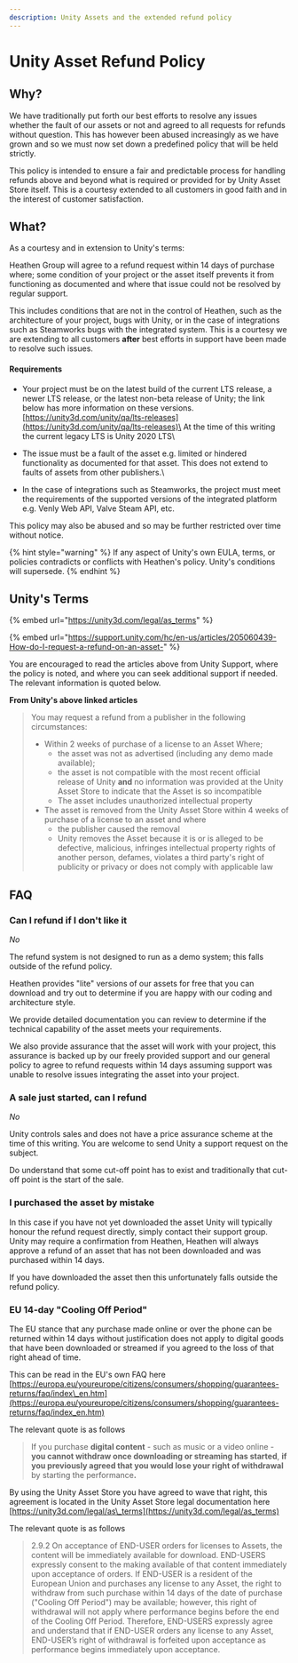```yaml
---
description: Unity Assets and the extended refund policy
---
```


# Unity Asset Refund Policy

## Why?

We have traditionally put forth our best efforts to resolve any issues whether the fault of our assets or not and agreed to all requests for refunds without question. This has however been abused increasingly as we have grown and so we must now set down a predefined policy that will be held strictly.

This policy is intended to ensure a fair and predictable process for handling refunds above and beyond what is required or provided for by Unity Asset Store itself. This is a courtesy extended to all customers in good faith and in the interest of customer satisfaction.

## What?

As a courtesy and in extension to Unity's terms:

Heathen Group will agree to a refund request within 14 days of purchase where; some condition of your project or the asset itself prevents it from functioning as documented and where that issue could not be resolved by regular support.

This includes conditions that are not in the control of Heathen, such as the architecture of your project, bugs with Unity, or in the case of integrations such as Steamworks bugs with the integrated system. This is a courtesy we are extending to all customers **after** best efforts in support have been made to resolve such issues.

#### Requirements

* Your project must be on the latest build of the current LTS release, a newer LTS release, or the latest non-beta release of Unity; the link below has more information on these versions.\
  [https://unity3d.com/unity/qa/lts-releases](https://unity3d.com/unity/qa/lts-releases)\
  At the time of this writing the current legacy LTS is Unity 2020 LTS\

* The issue must be a fault of the asset e.g. limited or hindered functionality as documented for that asset. This does not extend to faults of assets from other publishers.\

* In the case of integrations such as Steamworks, the project must meet the requirements of the supported versions of the integrated platform e.g. Venly Web API, Valve Steam API, etc.

This policy may also be abused and so may be further restricted over time without notice.

{% hint style="warning" %}
If any aspect of Unity's own EULA, terms, or policies contradicts or conflicts with Heathen's policy. Unity's conditions will supersede.
{% endhint %}

## Unity's Terms

{% embed url="https://unity3d.com/legal/as_terms" %}

{% embed url="https://support.unity.com/hc/en-us/articles/205060439-How-do-I-request-a-refund-on-an-asset-" %}

You are encouraged to read the articles above from Unity Support, where the policy is noted, and where you can seek additional support if needed. The relevant information is quoted below.

**From Unity's above linked articles**

> You may request a refund from a publisher in the following circumstances:
>
> * Within 2 weeks of purchase of a license to an Asset Where;
>   * the asset was not as advertised (including any demo made available);
>   * the asset is not compatible with the most recent official release of Unity **and** no information was provided at the Unity Asset Store to indicate that the Asset is so incompatible
>   * The asset includes unauthorized intellectual property
> * The asset is removed from the Unity Asset Store within 4 weeks of purchase of a license to an asset and where
>   * the publisher caused the removal
>   * Unity removes the Asset because it is or is alleged to be defective, malicious, infringes intellectual property rights of another person, defames, violates a third party's right of publicity or privacy or does not comply with applicable law

## FAQ

### Can I refund if I don't like it

_No_

The refund system is not designed to run as a demo system; this falls outside of the refund policy.&#x20;

Heathen provides "lite" versions of our assets for free that you can download and try out to determine if you are happy with our coding and architecture style.&#x20;

We provide detailed documentation you can review to determine if the technical capability of the asset meets your requirements.&#x20;

We also provide assurance that the asset will work with your project, this assurance is backed up by our freely provided support and our general policy to agree to refund requests within 14 days assuming support was unable to resolve issues integrating the asset into your project.&#x20;

### A sale just started, can I refund

_No_

Unity controls sales and does not have a price assurance scheme at the time of this writing. You are welcome to send Unity a support request on the subject.

Do understand that some cut-off point has to exist and traditionally that cut-off point is the start of the sale.

### I purchased the asset by mistake

In this case if you have not yet downloaded the asset Unity will typically honour the refund request directly, simply contact their support group. Unity may require a confirmation from Heathen, Heathen will always approve a refund of an asset that has not been downloaded and was purchased within 14 days.

If you have downloaded the asset then this unfortunately falls outside the refund policy.

### EU 14-day "Cooling Off Period"

The EU stance that any purchase made online or over the phone can be returned within 14 days without justification does not apply to digital goods that have been downloaded or streamed if you agreed to the loss of that right ahead of time.

This can be read in the EU's own FAQ here\
[https://europa.eu/youreurope/citizens/consumers/shopping/guarantees-returns/faq/index\_en.htm](https://europa.eu/youreurope/citizens/consumers/shopping/guarantees-returns/faq/index_en.htm)

The relevant quote is as follows

> If you purchase **digital content** - such as music or a video online - **you cannot withdraw once downloading or streaming has started**, **if you previously agreed that you would lose your right of withdrawal** by starting the performanc&#x65;**.**

By using the Unity Asset Store you have agreed to wave that right, this agreement is located in the Unity Asset Store legal documentation here\
[https://unity3d.com/legal/as\_terms](https://unity3d.com/legal/as_terms)

The relevant quote is as follows

> 2.9.2 On acceptance of END-USER orders for licenses to Assets, the content will be immediately available for download. END-USERS expressly consent to the making available of that content immediately upon acceptance of orders. If END-USER is a resident of the European Union and purchases any license to any Asset, the right to withdraw from such purchase within 14 days of the date of purchase ("Cooling Off Period") may be available; however, this right of withdrawal will not apply where performance begins before the end of the Cooling Off Period. Therefore, END-USERS expressly agree and understand that if END-USER orders any license to any Asset, END-USER’s right of withdrawal is forfeited upon acceptance as performance begins immediately upon acceptance.

